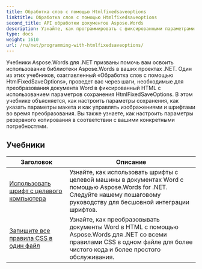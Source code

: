 ```yaml
---
title: Обработка слов с помощью Htmlfixedsaveoptions
linktitle: Обработка слов с помощью Htmlfixedsaveoptions
second_title: API обработки документов Aspose.Words
description: Узнайте, как программировать с фиксированными параметрами сохранения HTML в Aspose.Words для .NET. Учебники проведут вас через различные функции для создания HTML-документов с фиксированным макетом, встроенными изображениями.
type: docs
weight: 1610
url: /ru/net/programming-with-htmlfixedsaveoptions/
---
```

Учебники Aspose.Words для .NET призваны помочь вам освоить использование библиотеки Aspose.Words в ваших проектах .NET. Один из этих учебников, озаглавленный «Обработка слов с помощью HtmlFixedSaveOptions», проведет вас через шаги, необходимые для преобразования документа Word в фиксированный HTML с использованием параметров сохранения HtmlFixedSaveOptions. В этом учебнике объясняется, как настроить параметры сохранения, как указать параметры макета и как управлять изображениями и шрифтами во время преобразования. Вы также узнаете, как настроить параметры резервного копирования в соответствии с вашими конкретными потребностями.

 ## Учебники
| Заголовок | Описание |
| --- | --- |
| [Использовать шрифт с целевого компьютера](./use-font-from-target-machine/) | Узнайте, как использовать шрифты с целевой машины в документах Word с помощью Aspose.Words for .NET. Следуйте нашему пошаговому руководству для бесшовной интеграции шрифтов. |
| [Запишите все правила CSS в один файл](./write-all-css-rules-in-single-file/) | Узнайте, как преобразовывать документы Word в HTML с помощью Aspose.Words для .NET со всеми правилами CSS в одном файле для более чистого кода и более простого обслуживания. |